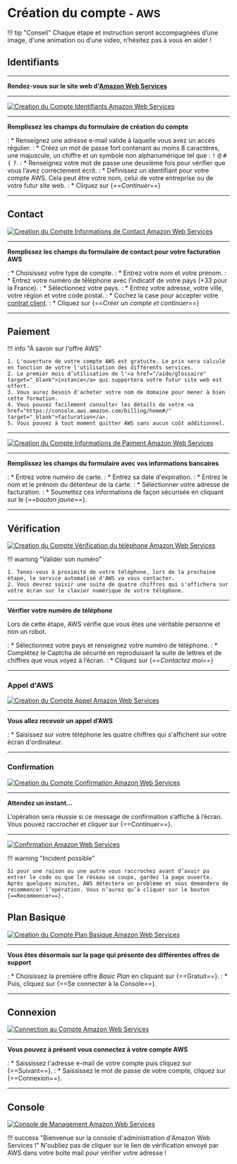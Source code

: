 # Création du compte <small>- AWS</small>

!!! tip "Conseil"
    Chaque étape et instruction seront accompagnées d’une image, d'une animation ou d’une video, n’hésitez pas à vous en aider !

## Identifiants

***

**Rendez-vous sur le site web d'<a href="https://portal.aws.amazon.com/billing/signup#/start" target="_blank">Amazon Web Services</a>**

***

<p><a href="../assets/images/aws/inscription/1.gif" target="_blank"><img alt="Creation du Compte Identifiants Amazon Web Services" src="../assets/images/aws/inscription/1.gif"></a></p>

***

**Remplissez les champs du formulaire de création du compte**

:    * Renseignez une adresse e-mail valide à laquelle vous avez un accès régulier.
:    * Créez un mot de passe fort contenant au moins 8 caractères, une majuscule, un chiffre et un symbole non alphanumérique tel que : <kbd>!</kbd> <kbd>@</kbd> <kbd>#</kbd> <kbd>(</kbd> <kbd>?</kbd>.
:    * Renseignez votre mot de passe une deuxième fois pour vérifier que vous l’avez correctement écrit.
:    * Définissez un identifiant pour votre compte AWS. Cela peut être votre nom, celui de votre entreprise ou de votre futur site web.
:    * Cliquez sur {==*Continuer*==}

***

## Contact

<p><a href="../assets/images/aws/inscription/2.gif" target="_blank"><img alt="Creation du Compte Informations de Contact Amazon Web Services" src="../assets/images/aws/inscription/2.gif"></a></p>

***

**Remplissez les champs du formulaire de contact pour votre facturation AWS**

:    * Choisissez votre type de compte.
:    * Entrez votre nom et votre prénom.
:    * Entrez votre numéro de téléphone avec l’indicatif de votre pays (+33 pour la France).
:    * Sélectionnez votre pays.
:    * Entrez votre adresse, votre ville, votre région et votre code postal.
:    * Cochez la case pour accepter votre <a href="https://aws.amazon.com/fr/agreement/" target="_blank">contrat client</a>.
:    * Cliquez sur {==*Créer un compte et continuer*==}

***

## Paiement


!!! info "À savoir sur l'offre AWS"

    1. L'ouverture de votre compte AWS est gratuite. Le prix sera calculé en fonction de votre l'utilisation des différents services.
    2. Le premier mois d’utilisation de l'<a href="/aide/glossaire" target="_blank">instance</a> qui supportera votre futur site web est offert.
    3. Vous aurez besoin d'acheter votre nom de domaine pour mener à bien cette formation.
    4. Vous pouvez facilement consulter les détails de votre <a href="https://console.aws.amazon.com/billing/home#/" target="_blank">facturation</a>.
    5. Vous pouvez à tout moment quitter AWS sans aucun coût additionnel.

***

<p><a href="../assets/images/aws/inscription/3.gif" target="_blank"><img alt="Creation du Compte Informations de Paiment Amazon Web Services" src="../assets/images/aws/inscription/3.gif"></a></p>

***

**Remplissez les champs du formulaire avec vos informations bancaires**

:    * Entrez votre numéro de carte.
:    * Entrez sa date d'expiration.
:    * Entrez le nom et le prénom du détenteur de la carte.
:    * Sélectionner votre adresse de facturation.
:    * Soumettez ces informations de façon sécurisée en cliquant sur le {==*bouton jaune*==}.

***

## Vérification

<p><a href="../assets/images/aws/inscription/4.gif" target="_blank"><img alt="Creation du Compte Vérification du téléphone Amazon Web Services" src="../assets/images/aws/inscription/4.gif"></a></p>

!!! warning "Valider son numéro"

    1. Tenez-vous à proximité de votre téléphone, lors de la prochaine étape, le service automatisé d'AWS va vous contacter.
    2. Vous devrez saisir une suite de quatre chiffres qui s'affichera sur votre écran sur le clavier numérique de votre téléphone.

***

**Vérifier votre numéro de téléphone**

Lors de cette étape, AWS vérifie que vous êtes une véritable personne et non un robot.

:    * Sélectionnez votre pays et renseignez votre numéro de téléphone.
:    * Complétez le Captcha de sécurité en reproduisant la suite de lettres et de chiffres que vous voyez à l’écran.
:    * Cliquez sur {==*Contactez moi*==}

***

### Appel d'AWS

<p><a href="../assets/images/aws/inscription/5.gif" target="_blank"><img alt="Creation du Compte Appel Amazon Web Services" src="../assets/images/aws/inscription/5.gif"></a></p>

***

**Vous allez recevoir un appel d’AWS**

:    * Saisissez sur votre téléphone les quatre chiffres qui s'affichent sur votre écran d'ordinateur.

***

### Confirmation

<p><a href="../assets/images/aws/inscription/6.gif" target="_blank"><img alt="Creation du Compte Confirmation Amazon Web Services" src="../assets/images/aws/inscription/6.gif"></a></p>

***

**Attendez un instant...**

L’opération sera réussie si ce message de confirmation s’affiche à l’écran.<br>
Vous pouvez raccrocher et cliquer sur {==Continuer==}.

***

<p><a href="../assets/images/aws/inscription/7.png" target="_blank"><img alt="Confirmation Amazon Web Services" src="../assets/images/aws/inscription/7.png"></a></p>

!!! warning "Incident possible"

    Si pour une raison ou une autre vous raccrochez avant d’avoir pu entrer le code ou que le réseau se coupe, gardez la page ouverte. Après quelques minutes, AWS détectera un problème et vous demandera de recommencer l’opération. Vous n’aurez qu’à cliquer sur le bouton {==Recommencer==}.

## Plan Basique

<p><a href="../assets/images/aws/inscription/8.gif" target="_blank"><img alt="Creation du Compte Plan Basique Amazon Web Services" src="../assets/images/aws/inscription/8.gif"></a></p>

***

**Vous êtes désormais sur la page qui présente des différentes offres de support**

:    * Choisissez la première offre *Basic Plan* en cliquant sur {==Gratuit==}.
:    * Puis, cliquez sur {==Se connecter à la Console==}.

***

## Connexion

<p><a href="../assets/images/aws/inscription/9.gif" target="_blank"><img alt="Connection au Compte Amazon Web Services" src="../assets/images/aws/inscription/9.gif"></a></p>

***

**Vous pouvez à présent vous connectez à votre compte AWS**

:    * Saississez l'adresse e-mail de votre compte puis cliquez sur {==Suivant==}.
:    * Saississez le mot de passe de votre compte, cliquez sur {==Connexion==}.

***

## Console

<p><a href="../assets/images/aws/inscription/10.png" target="_blank"><img alt="Console de Management Amazon Web Services" src="../assets/images/aws/inscription/10.png"></a></p>

!!! success "Bienvenue sur la console d'administration d'Amazon Web Services !"
    N'oubliez pas de cliquer sur le lien de vérification envoyé par AWS dans votre boîte mail pour vérifier votre adresse !